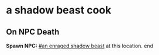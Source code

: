# a shadow beast cook
## On NPC Death

**Spawn NPC:**  [\#an enraged shadow beast](/npc/111018) at this location.
end